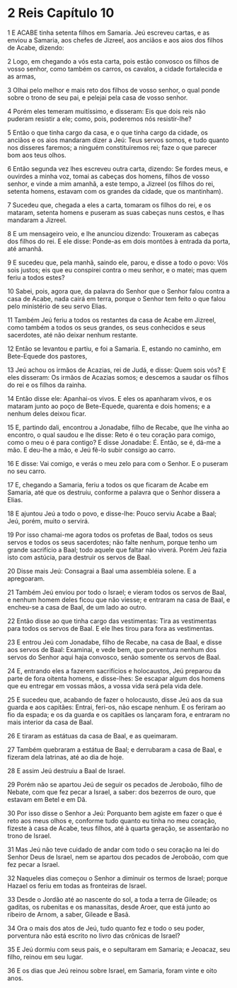 # 2 Reis Capítulo 10

1	E ACABE tinha setenta filhos em Samaria. Jeú escreveu cartas, e as enviou a Samaria, aos chefes de Jizreel, aos anciãos e aos aios dos filhos de Acabe, dizendo:

2	Logo, em chegando a vós esta carta, pois estão convosco os filhos de vosso senhor, como também os carros, os cavalos, a cidade fortalecida e as armas,

3	Olhai pelo melhor e mais reto dos filhos de vosso senhor, o qual ponde sobre o trono de seu pai, e pelejai pela casa de vosso senhor.

4	Porém eles temeram muitíssimo, e disseram: Eis que dois reis não puderam resistir a ele; como, pois, poderemos nós resistir-lhe?

5	Então o que tinha cargo da casa, e o que tinha cargo da cidade, os anciãos e os aios mandaram dizer a Jeú: Teus servos somos, e tudo quanto nos disseres faremos; a ninguém constituiremos rei; faze o que parecer bom aos teus olhos.

6	Então segunda vez lhes escreveu outra carta, dizendo: Se fordes meus, e ouvirdes a minha voz, tomai as cabeças dos homens, filhos de vosso senhor, e vinde a mim amanhã, a este tempo, a Jizreel (os filhos do rei, setenta homens, estavam com os grandes da cidade, que os mantinham).

7	Sucedeu que, chegada a eles a carta, tomaram os filhos do rei, e os mataram, setenta homens e puseram as suas cabeças nuns cestos, e lhas mandaram a Jizreel.

8	E um mensageiro veio, e lhe anunciou dizendo: Trouxeram as cabeças dos filhos do rei. E ele disse: Ponde-as em dois montões à entrada da porta, até amanhã.

9	E sucedeu que, pela manhã, saindo ele, parou, e disse a todo o povo: Vós sois justos; eis que eu conspirei contra o meu senhor, e o matei; mas quem feriu a todos estes?

10	Sabei, pois, agora que, da palavra do Senhor que o Senhor falou contra a casa de Acabe, nada cairá em terra, porque o Senhor tem feito o que falou pelo ministério de seu servo Elias.

11	Também Jeú feriu a todos os restantes da casa de Acabe em Jizreel, como também a todos os seus grandes, os seus conhecidos e seus sacerdotes, até não deixar nenhum restante.

12	Então se levantou e partiu, e foi a Samaria. E, estando no caminho, em Bete-Equede dos pastores,

13	Jeú achou os irmãos de Acazias, rei de Judá, e disse: Quem sois vós? E eles disseram: Os irmãos de Acazias somos; e descemos a saudar os filhos do rei e os filhos da rainha.

14	Então disse ele: Apanhai-os vivos. E eles os apanharam vivos, e os mataram junto ao poço de Bete-Equede, quarenta e dois homens; e a nenhum deles deixou ficar.

15	E, partindo dali, encontrou a Jonadabe, filho de Recabe, que lhe vinha ao encontro, o qual saudou e lhe disse: Reto é o teu coração para comigo, como o meu o é para contigo? E disse Jonadabe: É. Então, se é, dá-me a mão. E deu-lhe a mão, e Jeú fê-lo subir consigo ao carro.

16	E disse: Vai comigo, e verás o meu zelo para com o Senhor. E o puseram no seu carro.

17	E, chegando a Samaria, feriu a todos os que ficaram de Acabe em Samaria, até que os destruiu, conforme a palavra que o Senhor dissera a Elias.

18	E ajuntou Jeú a todo o povo, e disse-lhe: Pouco serviu Acabe a Baal; Jeú, porém, muito o servirá.

19	Por isso chamai-me agora todos os profetas de Baal, todos os seus servos e todos os seus sacerdotes; não falte nenhum, porque tenho um grande sacrifício a Baal; todo aquele que faltar não viverá. Porém Jeú fazia isto com astúcia, para destruir os servos de Baal.

20	Disse mais Jeú: Consagrai a Baal uma assembléia solene. E a apregoaram.

21	Também Jeú enviou por todo o Israel; e vieram todos os servos de Baal, e nenhum homem deles ficou que não viesse; e entraram na casa de Baal, e encheu-se a casa de Baal, de um lado ao outro.

22	Então disse ao que tinha cargo das vestimentas: Tira as vestimentas para todos os servos de Baal. E ele lhes tirou para fora as vestimentas.

23	E entrou Jeú com Jonadabe, filho de Recabe, na casa de Baal, e disse aos servos de Baal: Examinai, e vede bem, que porventura nenhum dos servos do Senhor aqui haja convosco, senão somente os servos de Baal.

24	E, entrando eles a fazerem sacrifícios e holocaustos, Jeú preparou da parte de fora oitenta homens, e disse-lhes: Se escapar algum dos homens que eu entregar em vossas mãos, a vossa vida será pela vida dele.

25	E sucedeu que, acabando de fazer o holocausto, disse Jeú aos da sua guarda e aos capitães: Entrai, feri-os, não escape nenhum. E os feriram ao fio da espada; e os da guarda e os capitães os lançaram fora, e entraram no mais interior da casa de Baal.

26	E tiraram as estátuas da casa de Baal, e as queimaram.

27	Também quebraram a estátua de Baal; e derrubaram a casa de Baal, e fizeram dela latrinas, até ao dia de hoje.

28	E assim Jeú destruiu a Baal de Israel.

29	Porém não se apartou Jeú de seguir os pecados de Jeroboão, filho de Nebate, com que fez pecar a Israel, a saber: dos bezerros de ouro, que estavam em Betel e em Dã.

30	Por isso disse o Senhor a Jeú: Porquanto bem agiste em fazer o que é reto aos meus olhos e, conforme tudo quanto eu tinha no meu coração, fizeste à casa de Acabe, teus filhos, até à quarta geração, se assentarão no trono de Israel.

31	Mas Jeú não teve cuidado de andar com todo o seu coração na lei do Senhor Deus de Israel, nem se apartou dos pecados de Jeroboão, com que fez pecar a Israel.

32	Naqueles dias começou o Senhor a diminuir os termos de Israel; porque Hazael os feriu em todas as fronteiras de Israel.

33	Desde o Jordão até ao nascente do sol, a toda a terra de Gileade; os gaditas, os rubenitas e os manassitas, desde Aroer, que está junto ao ribeiro de Arnom, a saber, Gileade e Basã.

34	Ora o mais dos atos de Jeú, tudo quanto fez e todo o seu poder, porventura não está escrito no livro das crônicas de Israel?

35	E Jeú dormiu com seus pais, e o sepultaram em Samaria; e Jeoacaz, seu filho, reinou em seu lugar.

36	E os dias que Jeú reinou sobre Israel, em Samaria, foram vinte e oito anos.

